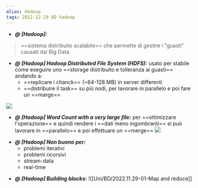 ```yaml
---
alias: Hadoop
tags: 2022-12-29 BD hadoop
---
```


- ***@ [Hadoop]:***
> ==sistema distribuito scalabile== che permette di gestire i "guasti" causati dai Big Data

<!--ID: 1670254783796-->


- ***@ [Hadoop] Hadoop Distributed File System (HDFS):***
	usato per stabile come eseguire uno ==storage distribuito e tolleranza ai guasti== andando a:
	- ==replicare i chanck== (~64-128 MB) in server differenti
	- ==distribuire il task== su più nodi, per lavorare in parallelo e poi fare un ==marge==

![](Uni/BD/img/hdfs.jpeg)

<!--ID: 1670255298775-->


- ***@ [Hadoop] Word Count with a very large file:***
	per ==ottimizzare l'operazione== e quindi rendere i ==dati meno ingombranti== si può lavorare in ==parallelo== e poi effettuare un ==merge==
![](Uni/BD/img/wordcount.jpeg)

<!--ID: 1670257229282-->





- ***@ [Hadoop] Non buono per:***
	- problemi iterativi
	- problemi ricorsivi
	- stream-data
	- real-time

<!--ID: 1670257293357-->



- ***@ [Hadoop] Building blocks:***
	![[Uni/BD/2022.11.29-01-Map and reduce]]

<!--ID: 1670257293365-->


